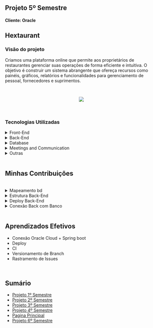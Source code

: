 <h2>Projeto 5º Semestre</h2>
<h4>Cliente: Oracle</h4>

<h2>Hextaurant</h2>

<h3>Visão do projeto</h3>

<p>Criamos uma plataforma online que permite aos proprietários de restaurantes gerenciar suas operações de forma eficiente e intuitiva. O objetivo é construir um sistema abrangente que ofereça recursos como painéis, gráficos, relatórios e funcionalidades para gerenciamento de pessoal, fornecedores e suprimentos.</p>

<br>

<p align="center">
  <img src="https://github.com/GroupHextech/HEXTECH-API5sem/blob/main/doc/Mockup/Project%20in%20Operation/ProjectOperationSprint4.gif" width="">
</p>

<br>

<h3>Tecnologias Utilizadas</h3>

<details>
<summary>Front-End</summary>

* [vue](https://vuejs.org/)
* [HTML](https://www.w3schools.com/css/)
* [CSS](https://www.w3schools.com/css/)

</details>

<details>
<summary>Back-End</summary>

- [Java](https://www.java.com/pt-BR/?msclkid=7faa842eb8f811ecab39772d4c1ae90b)

- [Spring boot](https://spring.io/projects/spring-boot)

</details>

<details>
<summary>Database</summary>

- [Oracle Autonomous Database](https://www.oracle.com/autonomous-database/)
</details>

<details>
<summary>Meetings and Communication</summary>

- [Discord](https://discord.com/?msclkid=b4f5af84b8f811ecbd81c127a0ae68a7)

- [Whatsapp](https://www.whatsapp.com/)

- [Slack](https://slack.com/intl/pt-br/?msclkid=c00e628eb8f811ecaef374bb86d7f056)
</details>


<details>
    <summary>Outras</summary>
    <br>

- [GitHub](https://github.com/)
- [Git](https://github.com/)
- [Discord](https://discord.com/)
</details>

<br>


<h2>Minhas Contribuições</h2>
<br>

<details>
    <summary>Mapeamento bd</summary>
Contribui com a estrutura do nosso banco, com a padronização de nomes e sugestões para organização das tabelas.

<p align="center">
      <img src="https://github.com/AugustoTSantos/PortifolioApis/blob/main/5Semestre/imagens/logico_4sp.png" width="100%" height="100%">
</p>

</details>

<details>
    <summary>Estrutura Back-End</summary>
Nosso back-end foi feito em java spring boot e fiqeu responsavel pela estrutura e desenvolvimento.

<p align="center">
      <img src="https://github.com/AugustoTSantos/PortifolioApis/blob/main/5Semestre/imagens/estrutura.png" width="100%" height="100%">
</p>

</details>

<details>
    <summary>Deploy Back-End</summary>
Nesse semestre aprendememos e implementamos técnicas de devops, uma das minhas implementações foi o deploy abaixo feito com git actions, onde toda vez que pull era feito para branch main ele garantia que não havia erros e buildava a nova versão em um servidor web.

```
name: Deploy
on:
  pull_request:
    branches:
      - main
    types: [closed]
jobs:
  build:
    name: Build
    if: ${{ github.event.pull_request.merged }}
    runs-on: ubuntu-latest
    steps: 
    - name: Checkout code
      uses: actions/checkout@v2

    - name: SSH and Deploy
      uses: appleboy/ssh-action@master
      with:
        host: ${{ secrets.SSH_HOST }}
        username: ${{ secrets.SSH_USER }}
        key: ${{ secrets.SSH_KEY }}
        script: |
          cd /home/opc
          sh start_app.sh 
          cd /home/opc/api5-backend/cloudKitchen
          git checkout main
          git pull origin main
          mvn clean package
          cd target
          nohup java -jar cloudKitchen-0.0.1-SNAPSHOT.jar > application.log 2>&1 &
```

</details>

<details>
    <summary>Conexão Back com Banco</summary>
Nosso oracle estava hospedado na oracle cloud, então alguns passos precisam ser tomados para sua utilização na aplicação.

1 - baixar wallet

2 - escrever conexão
```
spring.datasource.driver-class-name=oracle.jdbc.OracleDriver
spring.datasource.url=jdbc:oracle:thin:@dcn3qawhewq5s68p_high?TNS_ADMIN=./wallet
spring.datasource.username=ADMIN
spring.datasource.password=Hextechapi5bd
spring.jpa.database-platform=org.hibernate.dialect.Oracle12cDialect

##Logging properties for UCP
#logging.level.root=trace
#logging.file.name=logs.log
#logging.level.oracle.ucp=trace
server.port = 8080

##Hibernate ddl auto (create, create-drop, validate, update)
spring.jpa.hibernate.ddl-auto = validate
```

</details>

<br>

<h2>Aprendizados Efetivos</h2>

* Conexão Oracle Cloud + Spring boot
* Deploy
* CI
* Versionamento de Branch
* Rastramento de Issues

<br>

<h2>Sumário</h2>

* [Projeto 1º Semestre](https://github.com/AugustoTSantos/PortifolioApis/tree/main/1Semestre)
* [Projeto 2º Semestre](https://github.com/AugustoTSantos/PortifolioApis/tree/main/2Semestre)
* [Projeto 3º Semestre](https://github.com/AugustoTSantos/PortifolioApis/tree/main/3Semestre)
* [Projeto 4º Semestre](https://github.com/AugustoTSantos/PortifolioApis/tree/main/4Semestre)
* [Pagina Principal](https://github.com/AugustoTSantos/PortifolioApis/blob/main/README.md)
* [Projeto 6º Semestre](https://github.com/AugustoTSantos/PortifolioApis/tree/main/6Semestre)
